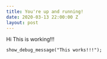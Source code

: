 ```yaml
---
title: You're up and running!
date: 2020-03-13 22:00:00 Z
layout: post
---
```


Hi This is working!!!

```gml
show_debug_message("This works!!!");
```